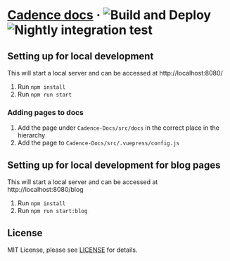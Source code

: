 # [Cadence docs](https://cadenceworkflow.io) &middot; ![Build and Deploy](https://img.shields.io/github/actions/workflow/status/uber/Cadence-Docs/publish-to-gh-pages.yml?label=Build%20and%20Deploy&link=https%3A%2F%2Fgithub.com%2Fuber%2FCadence-Docs%2Factions%2Fworkflows%2Fpublish-to-gh-pages.yml) ![Nightly integration test](https://img.shields.io/github/actions/workflow/status/uber/Cadence-Docs/nightly-integration-test.yml?label=Nightly%20integration%20test&link=https%3A%2F%2Fgithub.com%2Fuber%2FCadence-Docs%2Factions%2Fworkflows%2Fnightly-integration-test.yml)

## Setting up for local development
This will start a local server and can be accessed at http://localhost:8080/
1. Run `npm install`
2. Run `npm run start`

### Adding pages to docs
1. Add the page under `Cadence-Docs/src/docs` in the correct place in the hierarchy
2. Add the page to `Cadence-Docs/src/.vuepress/config.js`

## Setting up for local development for blog pages
This will start a local server and can be accessed at http://localhost:8080/blog
1. Run `npm install`
2. Run `npm run start:blog`

## License

MIT License, please see [LICENSE](https://github.com/uber/Cadence-Docs/blob/master/LICENSE) for details.
